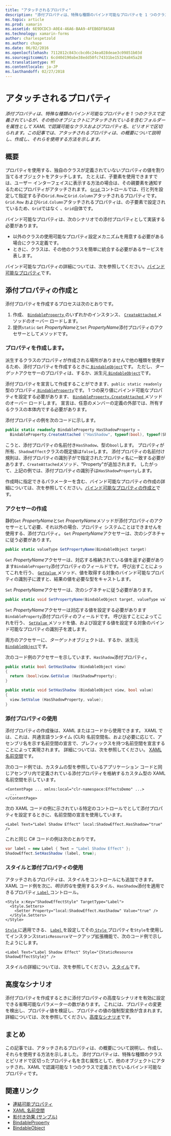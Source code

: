 ```yaml
---
title: "アタッチされるプロパティ"
description: "添付プロパティは、特殊な種類のバインド可能なプロパティを 1 つのクラスで定義されているが、その他のオブジェクトにアタッチされているを含むフォルダーを属性として XAML で認識可能なクラスおよびプロパティ名、ピリオドで区切られます。 この記事では、アタッチされるプロパティは、の概要について説明し、作成し、それらを使用する方法を示します。"
ms.topic: article
ms.prod: xamarin
ms.assetid: 6E9DCDC3-A0E4-46A6-BAA9-4FEB6DF8A5A8
ms.technology: xamarin-forms
author: charlespetzold
ms.author: chape
ms.date: 06/02/2016
ms.openlocfilehash: 7112812c843ccbcd6c24ea028deae3c09851b03d
ms.sourcegitcommit: 6cd40d190abe38edd50fc74331be15324a845a28
ms.translationtype: MT
ms.contentlocale: ja-JP
ms.lasthandoff: 02/27/2018
---
```

# <a name="attached-properties"></a>アタッチされるプロパティ

_添付プロパティは、特殊な種類のバインド可能なプロパティを 1 つのクラスで定義されているが、その他のオブジェクトにアタッチされているを含むフォルダーを属性として XAML で認識可能なクラスおよびプロパティ名、ピリオドで区切られます。この記事では、アタッチされるプロパティは、の概要について説明し、作成し、それらを使用する方法を示します。_

## <a name="overview"></a>概要

プロパティを使用する、独自のクラスが定義されていないプロパティの値を割り当てるオブジェクトをアタッチします。 たとえば、子要素を使用できますでは、ユーザー インターフェイスに表示する方法の場合は、その親要素を通知するためにプロパティがアタッチされます。 [ `Grid` ](https://developer.xamarin.com/api/type/Xamarin.Forms.Grid/)コントロールでは、行と列を設定して指定する子の`Grid.Row`と`Grid.Column`アタッチされるプロパティです。 `Grid.Row` および`Grid.Column`アタッチされるプロパティは、の子要素で設定されているため、`Grid`ではなく 、`Grid`自体です。

バインド可能なプロパティは、次のシナリオでの添付プロパティとして実装する必要があります。

- 以外のクラスの使用可能なプロパティ設定メカニズムを用意する必要がある場合にクラス定義です。
- ときに、クラスは、その他のクラスを簡単に統合する必要があるサービスを表します。

バインド可能なプロパティの詳細については、次を参照してください。[バインド可能なプロパティ](~/xamarin-forms/xaml/bindable-properties.md)です。

## <a name="creating-and-consuming-an-attached-property"></a>添付プロパティの作成と

添付プロパティを作成するプロセスは次のとおりです。

1. 作成、 [ `BindableProperty` ](https://developer.xamarin.com/api/type/Xamarin.Forms.BindableProperty/)のいずれかのインスタンス、 [ `CreateAttached` ](https://developer.xamarin.com/api/member/Xamarin.Forms.BindableProperty.CreateAttached/p/System.String/System.Type/System.Type/System.Object/Xamarin.Forms.BindingMode/Xamarin.Forms.BindableProperty+ValidateValueDelegate/Xamarin.Forms.BindableProperty+BindingPropertyChangedDelegate/Xamarin.Forms.BindableProperty+BindingPropertyChangingDelegate/Xamarin.Forms.BindableProperty+CoerceValueDelegate/Xamarin.Forms.BindableProperty+CreateDefaultValueDelegate/)メソッドのオーバー ロードします。
1. 提供`static` `Get` *PropertyName*と`Set` *PropertyName*添付プロパティのアクセサーとしてメソッドです。

### <a name="creating-a-property"></a>プロパティを作成します。

派生するクラスのプロパティが作成される場所がありませんで他の種類を使用するため、添付プロパティを作成するときに[ `BindableObject`](https://developer.xamarin.com/api/type/Xamarin.Forms.BindableObject/)です。 ただし、*ターゲット*アクセサーのプロパティは、するか、派生元[ `BindableObject`](https://developer.xamarin.com/api/type/Xamarin.Forms.BindableObject/)です。

添付プロパティを宣言して作成することができます、`public static readonly`型のプロパティ[ `BindableProperty`](https://developer.xamarin.com/api/type/Xamarin.Forms.BindableProperty/)です。 1 つの戻り値にバインド可能なプロパティを設定する必要があります、 [ `BindableProperty.CreateAttached` ](https://developer.xamarin.com/api/member/Xamarin.Forms.BindableProperty.CreateAttached/p/System.String/System.Type/System.Type/System.Object/Xamarin.Forms.BindingMode/Xamarin.Forms.BindableProperty+ValidateValueDelegate/Xamarin.Forms.BindableProperty+BindingPropertyChangedDelegate/Xamarin.Forms.BindableProperty+BindingPropertyChangingDelegate/Xamarin.Forms.BindableProperty+CoerceValueDelegate/Xamarin.Forms.BindableProperty+CreateDefaultValueDelegate/)メソッドのオーバー ロードします。 宣言は、任意のメンバーの定義の外部では、所有するクラスの本体内でする必要があります。

添付プロパティの例を次のコードに示します。

```csharp
public static readonly BindableProperty HasShadowProperty =
  BindableProperty.CreateAttached ("HasShadow", typeof(bool), typeof(ShadowEffect), false);
```

こうと、添付プロパティの名前付き`HasShadow`、型の`bool`します。 プロパティが所有、`ShadowEffect`クラスの既定値は`false`します。 添付プロパティの名前付け規則は、添付プロパティの識別子がで指定されたプロパティ名に一致する必要があります、`CreateAttached`メソッド、"Property"が追加されます。 したがって、上記の例では、添付プロパティの識別子は`HasShadowProperty`します。

作成時に指定できるパラメーターを含む、バインド可能なプロパティの作成の詳細については、次を参照してください。[バインド可能なプロパティの作成と](~/xamarin-forms/xaml/bindable-properties.md#consuming-bindable-property)です。

### <a name="creating-accessors"></a>アクセサーの作成

静的`Get` *PropertyName*と`Set` *PropertyName*メソッドが添付プロパティのアクセサーとして必要、それ以外の場合、プロパティ システムことはできませんを使用する、添付プロパティ。 `Get` *PropertyName*アクセサーは、次のシグネチャに従う必要があります。

```csharp
public static valueType GetPropertyName(BindableObject target)
```

`Get` *PropertyName*アクセサーは、対応する格納されている値を返す必要があります`BindableProperty`添付プロパティのフィールドです。 呼び出すことによってこれを行う、 [ `GetValue` ](https://developer.xamarin.com/api/member/Xamarin.Forms.BindableObject.GetValue/p/Xamarin.Forms.BindableProperty/)メソッド、値を取得する対象のバインド可能なプロパティの識別子に渡すと、結果の値を必要な型をキャストします。

`Set` *PropertyName*アクセサーは、次のシグネチャに従う必要があります。

```csharp
public static void SetPropertyName(BindableObject target, valueType value)
```

`Set` *PropertyName*アクセサーは対応する値を設定する必要があります`BindableProperty`添付プロパティのフィールドです。 呼び出すことによってこれを行う、 [ `SetValue` ](https://developer.xamarin.com/api/member/Xamarin.Forms.BindableObject.SetValue/p/Xamarin.Forms.BindableProperty/System.Object/)メソッドを値、および設定する値を設定する対象のバインド可能なプロパティの識別子を渡します。

両方のアクセサーに、*ターゲット*オブジェクトは、するか、派生元[ `BindableObject`](https://developer.xamarin.com/api/type/Xamarin.Forms.BindableObject/)です。

次のコード例のアクセサーを示しています、`HasShadow`添付プロパティ。

```csharp
public static bool GetHasShadow (BindableObject view)
{
  return (bool)view.GetValue (HasShadowProperty);
}

public static void SetHasShadow (BindableObject view, bool value)
{
  view.SetValue (HasShadowProperty, value);
}
```

### <a name="consuming-an-attached-property"></a>添付プロパティの使用

添付プロパティの作成後は、XAML またはコードから使用できます。 XAML では、これは、共通言語ランタイム (CLR) 名前空間名、および必要に応じて、アセンブリ名を示す名前空間の宣言で、プレフィックスを持つ名前空間を宣言することによって実現されます。 詳細については、次を参照してください。 [XAML 名前空間](~/xamarin-forms/xaml/namespaces.md)です。

次のコード例では、カスタムの型を参照しているアプリケーション コードと同じアセンブリ内で定義されている添付プロパティを格納するカスタム型の XAML 名前空間を示しています。

```xaml
<ContentPage ... xmlns:local="clr-namespace:EffectsDemo" ...>
  ...
</ContentPage>
```

次の XAML コードの例に示されている特定のコントロールでとして添付プロパティを設定するときに、名前空間の宣言を使用しています。

```xaml
<Label Text="Label Shadow Effect" local:ShadowEffect.HasShadow="true" />
```

これと同じ C# コードの例は次のとおりです。

```csharp
var label = new Label { Text = "Label Shadow Effect" };
ShadowEffect.SetHasShadow (label, true);
```

### <a name="consuming-an-attached-property-with-a-style"></a>スタイルと添付プロパティの使用

アタッチされるプロパティは、スタイルをコントロールにも追加できます。 XAML コード例を次に、*明示的な*を使用するスタイル、`HasShadow`添付を適用できるプロパティ[ `Label` ](https://developer.xamarin.com/api/type/Xamarin.Forms.Label/)コントロール。

```xaml
<Style x:Key="ShadowEffectStyle" TargetType="Label">
  <Style.Setters>
    <Setter Property="local:ShadowEffect.HasShadow" Value="true" />
  </Style.Setters>
</Style>
```

[ `Style` ](https://developer.xamarin.com/api/type/Xamarin.Forms.Style/)に適用できる、 [ `Label` ](https://developer.xamarin.com/api/type/Xamarin.Forms.Label/)を設定してその[ `Style` ](https://developer.xamarin.com/api/property/Xamarin.Forms.VisualElement.Style/)プロパティを`Style`を使用してインスタンス`StaticResource`マークアップ拡張機能で、次のコード例で示したようにします。

```xaml
<Label Text="Label Shadow Effect" Style="{StaticResource ShadowEffectStyle}" />
```

スタイルの詳細については、次を参照してください。[スタイル](~/xamarin-forms/user-interface/styles/index.md)です。

## <a name="advanced-scenarios"></a>高度なシナリオ

添付プロパティを作成するときに添付プロパティの高度なシナリオを有効に設定できる省略可能なパラメーターの数があります。 これには、プロパティの変更を検出し、プロパティ値を検証し、プロパティの値の強制型変換が含まれます。 詳細については、次を参照してください。[高度なシナリオ](~/xamarin-forms/xaml/bindable-properties.md#advanced)です。

## <a name="summary"></a>まとめ

この記事では、アタッチされるプロパティは、の概要について説明し、作成し、それらを使用する方法を示しました。 添付プロパティは、特殊な種類のクラスとピリオドで区切ったプロパティ名を含む属性として、他のオブジェクトにアタッチされ、XAML で認識可能な 1 つのクラスで定義されているバインド可能なプロパティです。


## <a name="related-links"></a>関連リンク

- [連結可能プロパティ](~/xamarin-forms/xaml/bindable-properties.md)
- [XAML 名前空間](~/xamarin-forms/xaml/namespaces.md)
- [影付き効果 (サンプル)](https://developer.xamarin.com/samples/xamarin-forms/effects/shadoweffect/)
- [BindableProperty](https://developer.xamarin.com/api/type/Xamarin.Forms.BindableProperty/)
- [BindableObject](https://developer.xamarin.com/api/type/Xamarin.Forms.BindableObject/)
